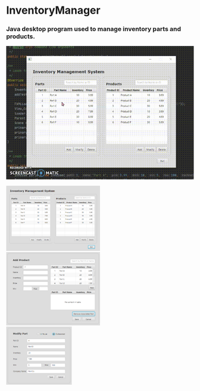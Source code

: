 # InventoryManager
<h3>Java desktop program used to manage inventory parts and products.<br></h3>

<p align="center">
  <kbd>
<img src="VideoCapture.gif"></img>
  </kbd>

<img src="Main.PNG" alt="Inventory Manager" width="50%" height="50%"><br>
<img src="AddProduct.PNG" alt="Add Product" width="50%" height="50%"><br>
<img src="ModifyPart.PNG" alt="Modify Part" width="35%" height="35%">
</p>
